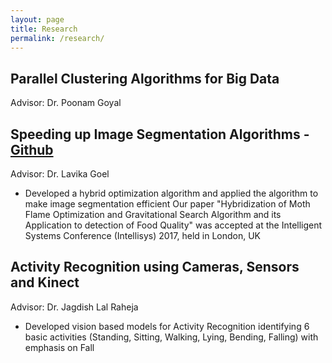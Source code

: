 ```yaml
---
layout: page
title: Research
permalink: /research/
---
```


## Parallel Clustering Algorithms for Big Data 
Advisor: Dr. Poonam Goyal

## Speeding up Image Segmentation Algorithms - [Github](https://github.com/AdityaAS/FoodSense)
Advisor: Dr. Lavika Goel
* Developed a hybrid optimization algorithm and applied the algorithm to make image segmentation efficient
Our paper "Hybridization of Moth Flame Optimization and Gravitational Search Algorithm and its Application to detection of Food Quality" was accepted at the Intelligent Systems Conference (Intellisys) 2017, held in London, UK

## Activity Recognition using Cameras, Sensors and Kinect 
Advisor: Dr. Jagdish Lal Raheja
* Developed vision based models for Activity Recognition identifying 6 basic activities (Standing, Sitting, Walking, Lying, Bending, Falling) with emphasis on Fall
